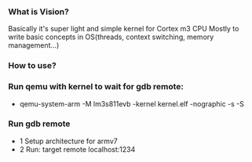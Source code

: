 ### What is Vision?
Basically it's super light and simple kernel for Cortex m3 CPU
Mostly to write basic concepts in OS(threads, context switching, memory management...)

### How to use?
### Run qemu with kernel to wait for gdb remote:
- qemu-system-arm -M lm3s811evb -kernel kernel.elf -nographic -s -S 

### Run gdb remote
- 1 Setup architecture for armv7
- 2 Run: target remote localhost:1234
